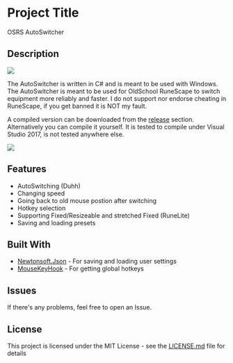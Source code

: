 # Project Title

OSRS AutoSwitcher

## Description

![](https://i.imgur.com/krNFz0F.png)

The AutoSwitcher is written in C# and is meant to be used with Windows. The AutoSwitcher is meant to be used for OldSchool RuneScape to switch equipment more reliably and faster. I do not support nor endorse cheating in RuneScape, if you get banned it is NOT my fault.

A compiled version can be downloaded from the [release](https://github.com/SDCAAU/OSRS-AutoSwitcher/releases) section. Alternatively you can compile it yourself. It is tested to compile under Visual Studio 2017, is not tested anywhere else. 

![](https://i.imgur.com/LRaaAba.gif)

## Features

* AutoSwitching (Duhh)
* Changing speed
* Going back to old mouse postion after switching
* Hotkey selection
* Supporting Fixed/Resizeable and stretched Fixed (RuneLite)
* Saving and loading presets

## Built With

* [Newtonsoft.Json](https://www.newtonsoft.com/json) - For saving and loading user settings
* [MouseKeyHook](https://www.nuget.org/packages/MouseKeyHook) - For getting global hotkeys

## Issues
If there's any problems, feel free to open an Issue.

## License

This project is licensed under the MIT License - see the [LICENSE.md](LICENSE.md) file for details
